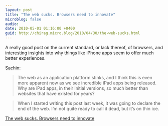 ```yaml
---
layout: post
title: "The web sucks. Browsers need to innovate"
microblog: false
audio: 
date: 2010-05-01 01:16:00 +0400
guid: http://chirag.micro.blog/2010/04/30/the-web-sucks.html
---
```

<p>A really good post on the current standard, or lack thereof, of browsers, and interesting insights into why things like iPhone apps seem to offer much better experiences.</p>
<p>Sachin:</p>
<blockquote>The web as an application platform stinks, and I think this is even more apparent now as we see incredible iPad apps being released. Why are iPad apps, in their initial versions, so much better than websites that have existed for years?</blockquote>
<blockquote>When I started writing this post last week, it was going to declare the end of the web. I’m not quite ready to call it dead, but it’s on thin ice.</blockquote>
<p><a href="http://sachin.posterous.com/the-web-sucks" target="_blank">The web sucks. Browsers need to innovate</a></p>
